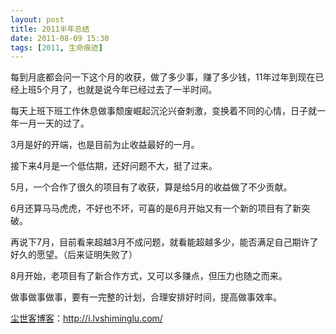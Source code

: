 ```yaml
---
layout: post
title: 2011半年总结
date: 2011-08-09 15:30
tags: [2011, 生命痕迹]
---
```

每到月底都会问一下这个月的收获，做了多少事，赚了多少钱，11年过年到现在已经上班5个月了，也就是说今年已经过去了一半时间。

每天上班下班工作休息做事颓废崛起沉沦兴奋刺激，变换着不同的心情，日子就一年一月一天的过了。

3月是好的开端，也是目前为止收益最好的一月。

接下来4月是一个低估期，还好问题不大，挺了过来。

5月，一个合作了很久的项目有了收获，算是给5月的收益做了不少贡献。

6月还算马马虎虎，不好也不坏，可喜的是6月开始又有一个新的项目有了新突破。

再说下7月，目前看来超越3月不成问题，就看能超越多少，能否满足自己期许了好久的愿望。（后来证明失败了）

8月开始，老项目有了新合作方式，又可以多赚点，但压力也随之而来。

做事做事做事，要有一完整的计划，合理安排好时间，提高做事效率。

<a href="http://i.lvshiminglu.com/">尘世客博客</a>：<a href="http://i.lvshiminglu.com/">http://i.lvshiminglu.com/</a>

